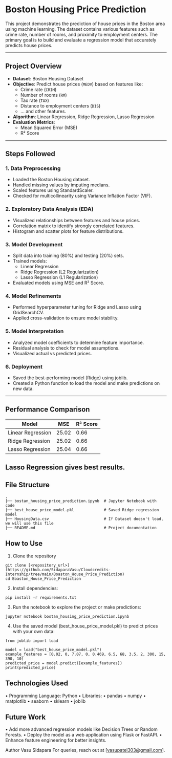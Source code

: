 # Boston Housing Price Prediction

This project demonstrates the prediction of house prices in the Boston area using machine learning. The dataset contains various features such as crime rate, number of rooms, and proximity to employment centers. The primary goal is to build and evaluate a regression model that accurately predicts house prices.

---

## Project Overview

- **Dataset**: Boston Housing Dataset
- **Objective**: Predict house prices (`MEDV`) based on features like:
  - Crime rate (`CRIM`)
  - Number of rooms (`RM`)
  - Tax rate (`TAX`)
  - Distance to employment centers (`DIS`)
  - ... and other features.
- **Algorithm**: Linear Regression, Ridge Regression, Lasso Regression
- **Evaluation Metrics**:
  - Mean Squared Error (MSE)
  - R² Score

---

## Steps Followed

### 1. Data Preprocessing

- Loaded the Boston Housing dataset.
- Handled missing values by imputing medians.
- Scaled features using StandardScaler.
- Checked for multicollinearity using Variance Inflation Factor (VIF).

### 2. Exploratory Data Analysis (EDA)

- Visualized relationships between features and house prices.
- Correlation matrix to identify strongly correlated features.
- Histogram and scatter plots for feature distributions.

### 3. Model Development

- Split data into training (80%) and testing (20%) sets.
- Trained models:
  - Linear Regression
  - Ridge Regression (L2 Regularization)
  - Lasso Regression (L1 Regularization)
- Evaluated models using MSE and R² Score.

### 4. Model Refinements

- Performed hyperparameter tuning for Ridge and Lasso using GridSearchCV.
- Applied cross-validation to ensure model stability.

### 5. Model Interpretation

- Analyzed model coefficients to determine feature importance.
- Residual analysis to check for model assumptions.
- Visualized actual vs predicted prices.

### 6. Deployment

- Saved the best-performing model (Ridge) using joblib.
- Created a Python function to load the model and make predictions on new data.

---

## Performance Comparison

| Model             | MSE   | R² Score |
| ----------------- | ----- | -------- |
| Linear Regression | 25.02 | 0.66     |
| Ridge Regression  | 25.02 | 0.66     |
| Lasso Regression  | 25.04 | 0.66     |

## Lasso Regression gives best results.

## File Structure

```plaintext
.
├── bostan_housing_price_prediction.ipynb  # Jupyter Notebook with code
├── best_house_price_model.pkl             # Saved Ridge regression model
├── HousingData.csv                        # If Dataset doesn't load, we will use this file
├── README.md                              # Project documentation
```

## How to Use

1. Clone the repository
```
git clone [<repository_url>](https://github.com/SidaparaVasu/Cloudcredits-Internship/tree/main/Boaston_House_Price_Prediction)
cd Boaston_House_Price_Prediction
```

2. Install dependencies:
```
pip install -r requirements.txt
```

3. Run the notebook to explore the project or make predictions:
```
jupyter notebook bostan_housing_price_prediction.ipynb
```

4. Use the saved model (best_house_price_model.pkl) to predict prices with your own data:
```
from joblib import load

model = load("best_house_price_model.pkl")
example_features = [0.02, 0, 7.07, 0, 0.469, 6.5, 68, 3.5, 2, 300, 15, 390, 10]
predicted_price = model.predict([example_features])
print(predicted_price)
```

## Technologies Used

• Programming Language: Python
• Libraries:
    • pandas
    • numpy
    • matplotlib
    • seaborn
    • sklearn
    • joblib


## Future Work
• Add more advanced regression models like Decision Trees or Random Forests.
• Deploy the model as a web application using Flask or FastAPI.
• Enhance feature engineering for better insights.


Author
Vasu Sidapara
For queries, reach out at [vasupatel303@gmail.com].
